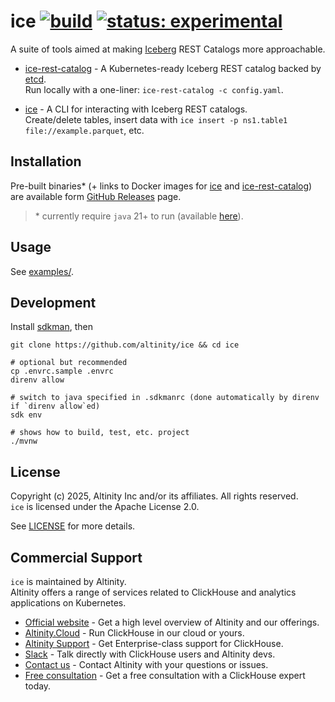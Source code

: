 # ice [![build](https://github.com/altinity/ice/actions/workflows/verify.yaml/badge.svg)](https://github.com/altinity/ice/actions/workflows/verify.yaml) [![status: experimental](https://img.shields.io/badge/status-experimental-orange.svg)]()

A suite of tools aimed at making [Iceberg](https://iceberg.apache.org/) REST Catalogs more approachable. 

- [ice-rest-catalog](ice-rest-catalog/) - A Kubernetes-ready Iceberg REST catalog backed by [etcd](https://etcd.io/).  
Run locally with a one-liner: `ice-rest-catalog -c config.yaml`.

- [ice](ice/) - A CLI for interacting with Iceberg REST catalogs.  
Create/delete tables, insert data with `ice insert -p ns1.table1 file://example.parquet`, etc. 

## Installation

Pre-built binaries\* (+ links to Docker images for [ice](https://hub.docker.com/r/altinity/ice) and [ice-rest-catalog](https://hub.docker.com/r/altinity/ice-rest-catalog)) are available form [GitHub Releases](https://github.com/Altinity/ice/releases) page.
> \* currently require `java` 21+ to run (available [here](https://adoptium.net/installation/)).  

## Usage

See [examples/](examples/).

## Development

Install [sdkman](https://sdkman.io/install), then

```shell
git clone https://github.com/altinity/ice && cd ice

# optional but recommended
cp .envrc.sample .envrc
direnv allow

# switch to java specified in .sdkmanrc (done automatically by direnv if `direnv allow`ed)
sdk env
  
# shows how to build, test, etc. project
./mvnw
```

## License

Copyright (c) 2025, Altinity Inc and/or its affiliates. All rights reserved.  
`ice` is licensed under the Apache License 2.0.

See [LICENSE](./LICENSE) for more details.

## Commercial Support

`ice` is maintained by Altinity.  
Altinity offers a range of services related to ClickHouse and analytics applications on Kubernetes.

- [Official website](https://altinity.com/) - Get a high level overview of Altinity and our offerings.
- [Altinity.Cloud](https://altinity.com/cloud-database/) - Run ClickHouse in our cloud or yours.
- [Altinity Support](https://altinity.com/support/) - Get Enterprise-class support for ClickHouse.
- [Slack](https://altinity.com/slack) - Talk directly with ClickHouse users and Altinity devs.
- [Contact us](https://hubs.la/Q020sH3Z0) - Contact Altinity with your questions or issues.
- [Free consultation](https://hubs.la/Q020sHkv0) - Get a free consultation with a ClickHouse expert today.
 
